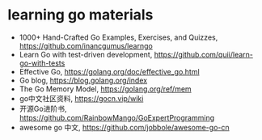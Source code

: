 <!---
markmeta_author: wongoo
markmeta_date: 2020-07-24
markmeta_title: learning go materials
markmeta_categories: 编程语言
markmeta_tags: golang
-->

# learning go materials

- 1000+ Hand-Crafted Go Examples, Exercises, and Quizzes, https://github.com/inancgumus/learngo
- Learn Go with test-driven development, https://github.com/quii/learn-go-with-tests
- Effective Go, https://golang.org/doc/effective_go.html
- Go blog, https://blog.golang.org/index
- The Go Memory Model, https://golang.org/ref/mem
- go中文社区资料, https://gocn.vip/wiki
- 开源Go进阶书, https://github.com/RainbowMango/GoExpertProgramming 
- awesome go 中文, https://github.com/jobbole/awesome-go-cn
